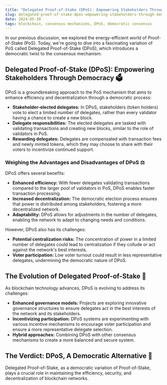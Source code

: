```yaml
---
title: "Delegated Proof-of-Stake (DPoS): Empowering Stakeholders Through Democracy"
slug: delegated-proof-of-stake-dpos-empowering-stakeholders-through-democracy
date: 2024-05-30
tags: blockchain, consensus mechanisms, DPoS, democratic consensus
---
```


In our previous discussion, we explored the energy-efficient world of Proof-of-Stake (PoS). Today, we're going to dive into a fascinating variation of PoS called Delegated Proof-of-Stake (DPoS), which introduces a democratic twist to the consensus mechanism.

## Delegated Proof-of-Stake (DPoS): Empowering Stakeholders Through Democracy 🗳️

DPoS is a groundbreaking approach to the PoS mechanism that aims to enhance efficiency and decentralization through a democratic process:

- **Stakeholder-elected delegates:** In DPoS, stakeholders (token holders) vote to elect a limited number of delegates, rather than every validator having a chance to create a new block.
- **Delegate responsibilities:** The elected delegates are tasked with validating transactions and creating new blocks, similar to the role of validators in PoS.
- **Rewarding delegates:** Delegates are compensated with transaction fees and newly minted tokens, which they may choose to share with their voters to incentivize continued support.

### Weighing the Advantages and Disadvantages of DPoS ⚖️

DPoS offers several benefits:

- **Enhanced efficiency:** With fewer delegates validating transactions compared to the larger pool of validators in PoS, DPoS enables faster transaction processing.
- **Increased decentralization:** The democratic election process ensures that power is distributed among stakeholders, fostering a more decentralized network.
- **Adaptability:** DPoS allows for adjustments in the number of delegates, enabling the network to adapt to changing needs and conditions.

However, DPoS also has its challenges:

- **Potential centralization risks:** The concentration of power in a limited number of delegates could lead to centralization if they collude or act against the network's best interests.
- **Voter participation:** Low voter turnout could result in less representative delegates, undermining the democratic nature of DPoS.

## The Evolution of Delegated Proof-of-Stake 🔮

As blockchain technology advances, DPoS is evolving to address its challenges:

- **Enhanced governance models:** Projects are exploring innovative governance structures to ensure delegates act in the best interests of the network and its stakeholders.
- **Incentivizing participation:** DPoS systems are experimenting with various incentive mechanisms to encourage voter participation and ensure a more representative delegate selection.
- **Hybrid approaches:** Combining DPoS with other consensus mechanisms to create a more balanced and secure system.

## The Verdict: DPoS, A Democratic Alternative 🌟

Delegated Proof-of-Stake, as a democratic variation of Proof-of-Stake, plays a crucial role in maintaining the efficiency, security, and decentralization of blockchain networks.